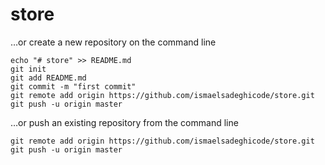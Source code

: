 # store

…or create a new repository on the command line
```
echo "# store" >> README.md
git init
git add README.md
git commit -m "first commit"
git remote add origin https://github.com/ismaelsadeghicode/store.git
git push -u origin master
```

…or push an existing repository from the command line
```
git remote add origin https://github.com/ismaelsadeghicode/store.git
git push -u origin master
```
